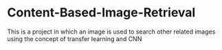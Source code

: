 # Content-Based-Image-Retrieval
This is a project in which an image is used to search other related images using the concept of transfer learning and CNN
